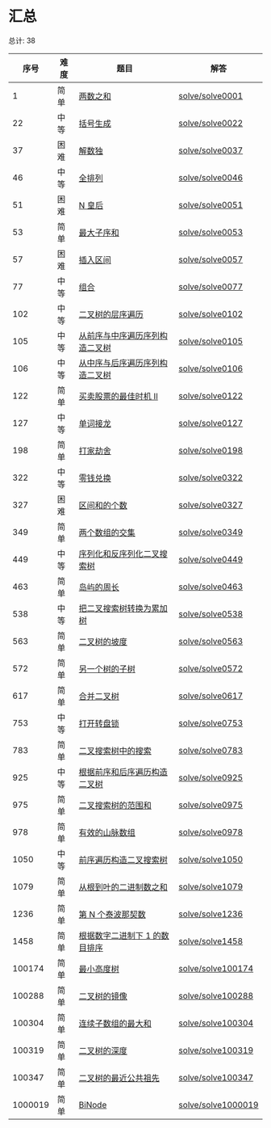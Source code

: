 # 汇总

<!--- table -->

总计: 38

| 序号    | 难度 | 题目                                                                                                                           | 解答                                        |
| ------- | ---- | ------------------------------------------------------------------------------------------------------------------------------ | ------------------------------------------- |
| 1       | 简单 | [两数之和](https://leetcode-cn.com/problems/two-sum)                                                                           | [solve/solve0001](../solve/solve0001)       |
| 22      | 中等 | [括号生成](https://leetcode-cn.com/problems/generate-parentheses/)                                                             | [solve/solve0022](../solve/solve0022)       |
| 37      | 困难 | [解数独](https://leetcode-cn.com/problems/sudoku-solver/)                                                                      | [solve/solve0037](../solve/solve0037)       |
| 46      | 中等 | [全排列](https://leetcode-cn.com/problems/permutations/)                                                                       | [solve/solve0046](../solve/solve0046)       |
| 51      | 困难 | [N 皇后](https://leetcode-cn.com/problems/n-queens/)                                                                           | [solve/solve0051](../solve/solve0051)       |
| 53      | 简单 | [最大子序和](https://leetcode-cn.com/problems/maximum-subarray/)                                                               | [solve/solve0053](../solve/solve0053)       |
| 57      | 困难 | [插入区间](https://leetcode-cn.com/problems/insert-interval/)                                                                  | [solve/solve0057](../solve/solve0057)       |
| 77      | 中等 | [组合](https://leetcode-cn.com/problems/combinations/)                                                                         | [solve/solve0077](../solve/solve0077)       |
| 102     | 中等 | [二叉树的层序遍历](https://leetcode-cn.com/problems/binary-tree-level-order-traversal/)                                        | [solve/solve0102](../solve/solve0102)       |
| 105     | 中等 | [从前序与中序遍历序列构造二叉树](https://leetcode-cn.com/problems/construct-binary-tree-from-preorder-and-inorder-traversal/)  | [solve/solve0105](../solve/solve0105)       |
| 106     | 中等 | [从中序与后序遍历序列构造二叉树](https://leetcode-cn.com/problems/construct-binary-tree-from-inorder-and-postorder-traversal/) | [solve/solve0106](../solve/solve0106)       |
| 122     | 简单 | [买卖股票的最佳时机 II](https://leetcode-cn.com/problems/best-time-to-buy-and-sell-stock-ii/)                                  | [solve/solve0122](../solve/solve0122)       |
| 127     | 中等 | [单词接龙](https://leetcode-cn.com/problems/word-ladder/)                                                                      | [solve/solve0127](../solve/solve0127)       |
| 198     | 简单 | [打家劫舍](https://leetcode-cn.com/problems/house-robber/)                                                                     | [solve/solve0198](../solve/solve0198)       |
| 322     | 中等 | [零钱兑换](https://leetcode-cn.com/problems/coin-change/)                                                                      | [solve/solve0322](../solve/solve0322)       |
| 327     | 困难 | [区间和的个数](https://leetcode-cn.com/problems/count-of-range-sum/)                                                           | [solve/solve0327](../solve/solve0327)       |
| 349     | 简单 | [两个数组的交集](https://leetcode-cn.com/problems/intersection-of-two-arrays/)                                                 | [solve/solve0349](../solve/solve0349)       |
| 449     | 中等 | [序列化和反序列化二叉搜索树](https://leetcode-cn.com/problems/serialize-and-deserialize-bst/)                                  | [solve/solve0449](../solve/solve0449)       |
| 463     | 简单 | [岛屿的周长](https://leetcode-cn.com/problems/island-perimeter)                                                                | [solve/solve0463](../solve/solve0463)       |
| 538     | 中等 | [把二叉搜索树转换为累加树](https://leetcode-cn.com/problems/convert-bst-to-greater-tree)                                       | [solve/solve0538](../solve/solve0538)       |
| 563     | 简单 | [二叉树的坡度](https://leetcode-cn.com/problems/binary-tree-tilt)                                                              | [solve/solve0563](../solve/solve0563)       |
| 572     | 简单 | [另一个树的子树](https://leetcode-cn.com/problems/subtree-of-another-tree)                                                     | [solve/solve0572](../solve/solve0572)       |
| 617     | 简单 | [合并二叉树](https://leetcode-cn.com/problems/merge-two-binary-trees/)                                                         | [solve/solve0617](../solve/solve0617)       |
| 753     | 中等 | [打开转盘锁](https://leetcode-cn.com/problems/open-the-lock/)                                                                  | [solve/solve0753](../solve/solve0753)       |
| 783     | 简单 | [二叉搜索树中的搜索](https://leetcode-cn.com/problems/search-in-a-binary-search-tree/)                                         | [solve/solve0783](../solve/solve0783)       |
| 925     | 中等 | [根据前序和后序遍历构造二叉树](https://leetcode-cn.com/problems/construct-binary-tree-from-preorder-and-postorder-traversal/)  | [solve/solve0925](../solve/solve0925)       |
| 975     | 简单 | [二叉搜索树的范围和](https://leetcode-cn.com/problems/range-sum-of-bst/)                                                       | [solve/solve0975](../solve/solve0975)       |
| 978     | 简单 | [有效的山脉数组](https://leetcode-cn.com/problems/valid-mountain-array/)                                                       | [solve/solve0978](../solve/solve0978)       |
| 1050    | 中等 | [前序遍历构造二叉搜索树](https://leetcode-cn.com/problems/construct-binary-search-tree-from-preorder-traversal/)               | [solve/solve1050](../solve/solve1050)       |
| 1079    | 简单 | [从根到叶的二进制数之和](https://leetcode-cn.com/problems/sum-of-root-to-leaf-binary-numbers/)                                 | [solve/solve1079](../solve/solve1079)       |
| 1236    | 简单 | [第 N 个泰波那契数](https://leetcode-cn.com/problems/n-th-tribonacci-number/)                                                  | [solve/solve1236](../solve/solve1236)       |
| 1458    | 简单 | [根据数字二进制下 1 的数目排序](https://leetcode-cn.com/problems/sort-integers-by-the-number-of-1-bits/)                       | [solve/solve1458](../solve/solve1458)       |
| 100174  | 简单 | [最小高度树](https://leetcode-cn.com/problems/minimum-height-tree-lcci/)                                                       | [solve/solve100174](../solve/solve100174)   |
| 100288  | 简单 | [二叉树的镜像](https://leetcode-cn.com/problems/er-cha-shu-de-jing-xiang-lcof/)                                                | [solve/solve100288](../solve/solve100288)   |
| 100304  | 简单 | [连续子数组的最大和](https://leetcode-cn.com/problems/lian-xu-zi-shu-zu-de-zui-da-he-lcof/)                                    | [solve/solve100304](../solve/solve100304)   |
| 100319  | 简单 | [二叉树的深度](https://leetcode-cn.com/problems/er-cha-shu-de-shen-du-lcof/)                                                   | [solve/solve100319](../solve/solve100319)   |
| 100347  | 简单 | [二叉树的最近公共祖先](https://leetcode-cn.com/problems/er-cha-shu-de-zui-jin-gong-gong-zu-xian-lcof/)                         | [solve/solve100347](../solve/solve100347)   |
| 1000019 | 简单 | [BiNode](https://leetcode-cn.com/problems/binode-lcci/)                                                                        | [solve/solve1000019](../solve/solve1000019) |
